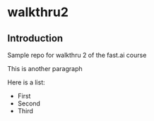 # walkthru2

## Introduction
Sample repo for walkthru 2 of the fast.ai course

This is another paragraph 

Here is a list:
- First
- Second
- Third
